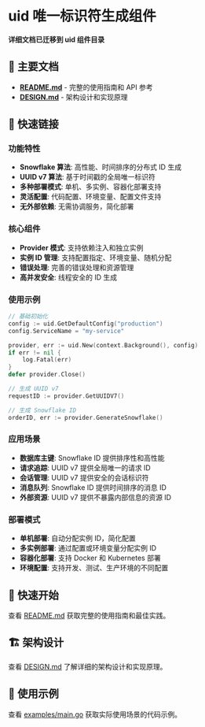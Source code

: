 # uid 唯一标识符生成组件

**详细文档已迁移到 uid 组件目录**

## 📖 主要文档

- **[README.md](../uid/README.md)** - 完整的使用指南和 API 参考
- **[DESIGN.md](../uid/DESIGN.md)** - 架构设计和实现原理

## 🔗 快速链接

### 功能特性
- **Snowflake 算法**: 高性能、时间排序的分布式 ID 生成
- **UUID v7 算法**: 基于时间戳的全局唯一标识符
- **多种部署模式**: 单机、多实例、容器化部署支持
- **灵活配置**: 代码配置、环境变量、配置文件支持
- **无外部依赖**: 无需协调服务，简化部署

### 核心组件
- **Provider 模式**: 支持依赖注入和独立实例
- **实例 ID 管理**: 支持配置指定、环境变量、随机分配
- **错误处理**: 完善的错误处理和资源管理
- **高并发安全**: 线程安全的 ID 生成

### 使用示例
```go
// 基础初始化
config := uid.GetDefaultConfig("production")
config.ServiceName = "my-service"

provider, err := uid.New(context.Background(), config)
if err != nil {
    log.Fatal(err)
}
defer provider.Close()

// 生成 UUID v7
requestID := provider.GetUUIDV7()

// 生成 Snowflake ID
orderID, err := provider.GenerateSnowflake()
```

### 应用场景
- **数据库主键**: Snowflake ID 提供排序性和高性能
- **请求追踪**: UUID v7 提供全局唯一的请求 ID
- **会话管理**: UUID v7 提供安全的会话标识符
- **消息队列**: Snowflake ID 提供时间排序的消息 ID
- **外部资源**: UUID v7 提供不暴露内部信息的资源 ID

### 部署模式
- **单机部署**: 自动分配实例 ID，简化配置
- **多实例部署**: 通过配置或环境变量分配实例 ID
- **容器化部署**: 支持 Docker 和 Kubernetes 部署
- **环境配置**: 支持开发、测试、生产环境的不同配置

## 🚀 快速开始

查看 [README.md](../uid/README.md) 获取完整的使用指南和最佳实践。

## 🏗️ 架构设计

查看 [DESIGN.md](../uid/DESIGN.md) 了解详细的架构设计和实现原理。

## 📝 使用示例

查看 [examples/main.go](../uid/examples/main.go) 获取实际使用场景的代码示例。